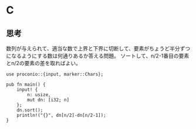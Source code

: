 # C
## 思考
数列が与えられて、適当な数で上界と下界に切断して、要素がちょうど半分ずつになるようにする数は何通りあるか答える問題。
ソートして、n/2-1番目の要素とn/2の要素の差を取ればよい。
```
use proconio::{input, marker::Chars};

pub fn main() {
    input! {
        n: usize,
        mut dn: [i32; n]
    };
    dn.sort();
    println!("{}", dn[n/2]-dn[n/2-1]);
}
```